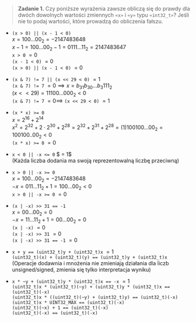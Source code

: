 >**Zadanie 1.** Czy poniższe wyrażenia zawsze obliczą się do prawdy dla dwóch dowolnych wartości zmiennych `«x»` i `«y»` typu `«int32_t»`? Jeśli nie to podaj wartości, które prowadzą do obliczenia fałszu.

- `(x > 0) || (x - 1 < 0)`  
$x = 100...00_2 = -2147483648$  
$x-1 = 100...00_2 - 1 = 0111...11_2 = 2147483647$   
`x > 0` $= 0$  
`(x - 1 < 0)` $= 0$  
`(x > 0) || (x - 1 < 0)` $= 0$

- `(x & 7) != 7 || (x << 29 < 0)` $= 1$  
`(x & 7) != 7` $= 0 \implies x = b_{31} b_{30} \dots b_3 111_2$   
$(x << 29) = 11100 \dots 000_2 < 0$  
`(x & 7) != 7` $= 0 \implies$ `(x << 29 < 0)` $= 1$  

- `(x * x) >= 0`  
$x=2^{16}+2^{14}$  
$x^2 = 2^{32}+2\cdot2^{30}+2^{28}=2^{32}+2^{31}+2^{28} = (1)100100...00_2 = 100100..00_2 < 0$  
`(x * x) >= 0` $= 0$

- `x < 0 || -x <= 0` $ = 1$  
(Każda liczba dodania ma swoją reprezentowalną liczbę przeciwną)

- `x > 0 || -x >= 0`  
$x = 100...00_2 = -2147483648$  
$-x = 011...11_2 + 1 = 100...00_2 < 0$  
`x > 0 || -x >= 0` $= 0$

- `(x | -x) >> 31 == -1`  
$x = 00...00_2 = 0$  
$-x = 11...11_2 + 1 = 00...00_2 = 0$  
`(x | -x)` $= 0$  
`(x | -x) >> 31` $= 0$  
`(x | -x) >> 31 == -1` $= 0$

- `x + y == (uint32_t)y + (uint32_t)x` $= 1$  
`(uint32_t)(x) + (uint32_t)(y) == (uint32_t)y + (uint32_t)x`   
(Operacje dodawnia i mnożenia nie zmieniają działania dla liczb unsigned/signed, zmienia się tylko interpretacja wyniku)

- `x * ~y + (uint32_t)y * (uint32_t)x == -x` $= 1$  
`(uint32_t)x * (uint32_t)(~y) + (uint32_t)y * (uint32_t)x == (uint32_t)(-x)`  
`(uint32_t)x * ((uint32_t)(~y) + (uint32_t)y) == (uint32_t)(-x)`  
`(uint32_t)x * UINT32_MAX == (uint32_t)(-x)`  
`(uint32_t)(~x) + 1 == (uint32_t)(-x)`  
`(uint32_t)(-x) == (uint32_t)(-x)`